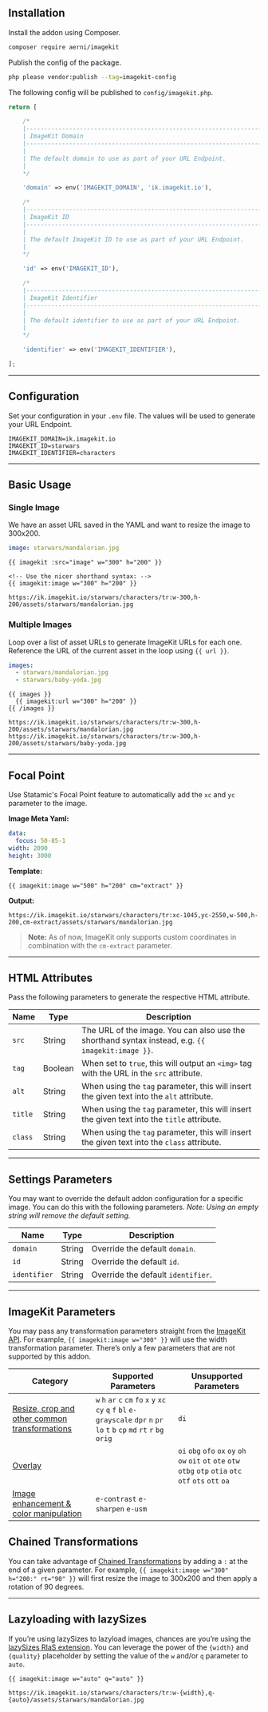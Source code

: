 ## Installation
Install the addon using Composer.

```bash
composer require aerni/imagekit
```

Publish the config of the package.

```bash
php please vendor:publish --tag=imagekit-config
```

The following config will be published to `config/imagekit.php`.

```php
return [

    /*
    |--------------------------------------------------------------------------
    | ImageKit Domain
    |--------------------------------------------------------------------------
    |
    | The default domain to use as part of your URL Endpoint.
    |
    */

    'domain' => env('IMAGEKIT_DOMAIN', 'ik.imagekit.io'),

    /*
    |--------------------------------------------------------------------------
    | ImageKit ID
    |--------------------------------------------------------------------------
    |
    | The default ImageKit ID to use as part of your URL Endpoint.
    |
    */

    'id' => env('IMAGEKIT_ID'),

    /*
    |--------------------------------------------------------------------------
    | ImageKit Identifier
    |--------------------------------------------------------------------------
    |
    | The default identifier to use as part of your URL Endpoint.
    |
    */

    'identifier' => env('IMAGEKIT_IDENTIFIER'),

];
```

***

## Configuration
Set your configuration in your `.env` file. The values will be used to generate your URL Endpoint.

```env
IMAGEKIT_DOMAIN=ik.imagekit.io
IMAGEKIT_ID=starwars
IMAGEKIT_IDENTIFIER=characters
```

***

## Basic Usage

### Single Image
We have an asset URL saved in the YAML and want to resize the image to 300x200.

```yaml
image: starwars/mandalorian.jpg
```

```template
{{ imagekit :src="image" w="300" h="200" }}

<!-- Use the nicer shorthand syntax: -->
{{ imagekit:image w="300" h="200" }}
```

```output
https://ik.imagekit.io/starwars/characters/tr:w-300,h-200/assets/starwars/mandalorian.jpg
```

### Multiple Images
Loop over a list of asset URLs to generate ImageKit URLs for each one. Reference the URL of the current asset in the loop using `{{ url }}`.

```yaml
images:
  - starwars/mandalorian.jpg
  - starwars/baby-yoda.jpg
```

```template
{{ images }}
  {{ imagekit:url w="300" h="200" }}
{{ /images }}
```

```output
https://ik.imagekit.io/starwars/characters/tr:w-300,h-200/assets/starwars/mandalorian.jpg
https://ik.imagekit.io/starwars/characters/tr:w-300,h-200/assets/starwars/baby-yoda.jpg
```

***

## Focal Point
Use Statamic's Focal Point feature to automatically add the `xc` and `yc` parameter to the image.

**Image Meta Yaml:**
```yaml
data:
  focus: 50-85-1
width: 2090
height: 3000

```

**Template:**
```template
{{ imagekit:image w="500" h="200" cm="extract" }}
```

**Output:**
```output
https://ik.imagekit.io/starwars/characters/tr:xc-1045,yc-2550,w-500,h-200,cm-extract/assets/starwars/mandalorian.jpg
```

>**Note:** As of now, ImageKit only supports custom coordinates in combination with the `cm-extract` parameter.

***

## HTML Attributes
Pass the following parameters to generate the respective HTML attribute.

| Name | Type | Description |
|------|------|-------------|
| `src` | String | The URL of the image. You can also use the shorthand syntax instead, e.g. `{{ imagekit:image }}`. |
| `tag` | Boolean | When set to `true`, this will output an `<img>` tag with the URL in the `src` attribute. |
| `alt` | String | When using the `tag` parameter, this will insert the given text into the `alt` attribute. |
| `title` | String | When using the `tag` parameter, this will insert the given text into the `title` attribute. |
| `class` | String | When using the `tag` parameter, this will insert the given text into the `class` attribute. |

***

## Settings Parameters
You may want to override the default addon configuration for a specific image. You can do this with the following parameters. *Note: Using an empty string will remove the default setting.*

| Name | Type | Description |
|------|------|-------------|
| `domain` | String | Override the default `domain`. |
| `id` | String | Override the default `id`. |
| `identifier` | String | Override the default `identifier`. |

***

## ImageKit Parameters
You may pass any transformation parameters straight from the [ImageKit API](https://docs.imagekit.io/features/image-transformations). For example, `{{ imagekit:image w="300" }}` will use the width transformation parameter. There’s only a few parameters that are not supported by this addon.

| Category | Supported Parameters | Unsupported Parameters |
|----------|----------------------|------------------------|
| [Resize, crop and other common transformations](https://docs.imagekit.io/features/image-transformations/resize-crop-and-other-transformations) | `w` `h` `ar` `c` `cm` `fo` `x` `y` `xc` `cy` `q` `f` `bl` `e-grayscale` `dpr` `n` `pr` `lo` `t` `b` `cp` `md` `rt` `r` `bg` `orig` | `di` |
| [Overlay](https://docs.imagekit.io/features/image-transformations/overlay) | | `oi` `obg` `ofo` `ox` `oy` `oh` `ow` `oit` `ot` `ote` `otw` `otbg` `otp` `otia` `otc` `otf` `ots` `ott` `oa` |
| [Image enhancement & color manipulation](https://docs.imagekit.io/features/image-transformations/image-enhancement-and-color-manipulation) | `e-contrast` `e-sharpen` `e-usm` | |

## Chained Transformations
You can take advantage of [Chained Transformations](https://docs.imagekit.io/features/image-transformations/chained-transformations) by adding a `:` at the end of a given parameter. For example, `{{ imagekit:image w="300" h="200:" rt="90" }}` will first resize the image to 300x200 and then apply a rotation of 90 degrees.

***

## Lazyloading with lazySizes
If you’re using lazySizes to lazyload images, chances are you’re using the [lazySizes RIaS extension](https://github.com/aFarkas/lazysizes/tree/gh-pages/plugins/rias). You can leverage the power of the `{width}` and `{quality}` placeholder by setting the value of the `w` and/or `q` parameter to `auto`.


```template
{{ imagekit:image w="auto" q="auto" }}
```

```output
https://ik.imagekit.io/starwars/characters/tr:w-{width},q-{auto}/assets/starwars/mandalorian.jpg
```
